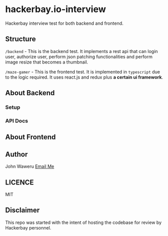 # hackerbay.io-interview

Hackerbay interview test for both backend and frontend.

## Structure

`/backend` - This is the backend test. It implements a rest api that can login user, authorize user, perform json patching functionalities and perform image resize that becomes a thumbnail.

`/maze-gamer` - This is the frontend test. It is implemented in `typescript` due to the logic required. It uses react.js and redux plus **a certain ui framework**.

## About Backend

### Setup

### API Docs

## About Frontend

## Author

John Waweru [Email Me](mailto:waweruj00@gmail.com)

## LICENCE

MIT

## Disclaimer

This repo was started with the intent of hosting the codebase for review by Hackerbay personnel.